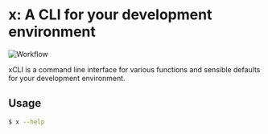 # x: A CLI for your development environment

![Workflow](https://github.com/d3code/x/actions/workflows/run-tests.yaml/badge.svg)

xCLI is a command line interface for various functions and sensible defaults for your development environment.



## Usage

```bash
$ x --help
```

